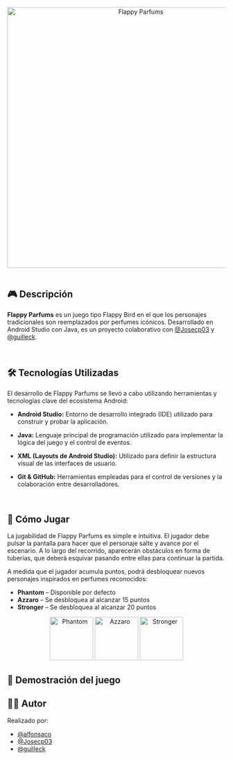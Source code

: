 <div align="center">
  <img src="https://github.com/alfonsaco/Flappy-Parfums/blob/master/app/src/main/res/drawable/parfums.png" alt="Flappy Parfums" width="600px" />
</div>

  <br>
  
## 🎮 Descripción
**Flappy Parfums** es un juego tipo Flappy Bird en el que los personajes tradicionales son reemplazados por perfumes icónicos. Desarrollado en Android Studio con Java, es un proyecto colaborativo con [@Josecp03](https://github.com/Josecp03) y [@guilleck](https://github.com/guilleck).

  <br>
  
## 🛠️ Tecnologías Utilizadas
El desarrollo de Flappy Parfums se llevó a cabo utilizando herramientas y tecnologías clave del ecosistema Android:
- **Android Studio:** Entorno de desarrollo integrado (IDE) utilizado para construir y probar la aplicación.
- **Java:** Lenguaje principal de programación utilizado para implementar la lógica del juego y el control de eventos.
- **XML (Layouts de Android Studio):** Utilizado para definir la estructura visual de las interfaces de usuario.
- **Git & GitHub:** Herramientas empleadas para el control de versiones y la colaboración entre desarrolladores.

  <br>
  
## 🎯 Cómo Jugar
La jugabilidad de Flappy Parfums es simple e intuitiva. El jugador debe pulsar la pantalla para hacer que el personaje salte y avance por el escenario. A lo largo del recorrido, aparecerán obstáculos en forma de tuberías, que deberá esquivar pasando entre ellas para continuar la partida.

A medida que el jugador acumula puntos, podrá desbloquear nuevos personajes inspirados en perfumes reconocidos:
- **Phantom** – Disponible por defecto
- **Azzaro** – Se desbloquea al alcanzar 15 puntos
- **Stronger** – Se desbloquea al alcanzar 20 puntos
<div align="center">
  <img src="https://github.com/alfonsaco/Flappy-Parfums/blob/master/app/src/main/res/drawable/phantom1.png" alt="Phantom" width="100px">
  <img src="https://github.com/alfonsaco/Flappy-Parfums/blob/master/app/src/main/res/drawable/azzaro1.png" alt="Azzaro" width="100px">
  <img src="https://github.com/alfonsaco/Flappy-Parfums/blob/master/app/src/main/res/drawable/stronger1.png" alt="Stronger" width="100px">
</div>



## 📱 Demostración del juego


## 👨‍💻 Autor
Realizado por:
- [@alfonsaco](https://github.com/alfonsaco)
- [@Josecp03](https://github.com/Josecp03)
- [@guilleck](https://github.com/guilleck)
